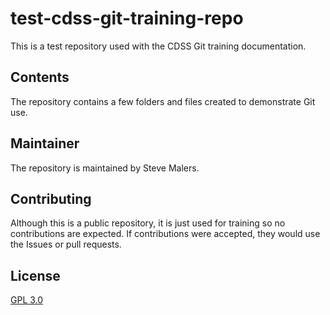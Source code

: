 # test-cdss-git-training-repo #

This is a test repository used with the CDSS Git training documentation.

## Contents ##

The repository contains a few folders and files created to demonstrate Git use.

## Maintainer ##

The repository is maintained by Steve Malers.

## Contributing ##

Although this is a public repository, it is just used for training so no contributions are expected.
If contributions were accepted, they would use the Issues or pull requests.

## License ##

[GPL 3.0](https://github.com/smalers/test-cdss-git-training-repo/blob/master/LICENSE)

